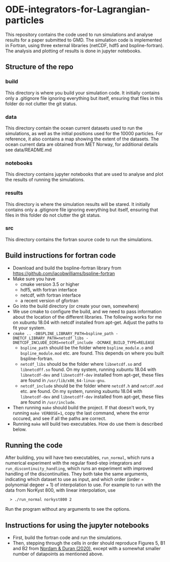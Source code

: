 # ODE-integrators-for-Lagrangian-particles

This repository contains the code used to run simulations and analyse results for a paper submitted to GMD. The simulation code is implemented in Fortran, using three external libraries (netCDF, hdf5 and bspline-fortran). The analysis and plotting of results is done in jupyter notebooks.

## Structure of the repo

### build

This directory is where you build your simulation code. It initially contains only a .gitignore file ignoring everything but itself, ensuring that files in this folder do not clutter the git status.

### data

This directory contain the ocean current datasets used to run the simulations, as well as the initial positions used for the 10000 particles. For reference, it also contains a map showing the extent of the datasets. The ocean current data are obtained from MET Norway, for additional details see data/README.md

### notebooks

This directory contains jupyter notebooks that are used to analyse and plot the results of running the simulations.

### results

This directory is where the simulation results will be stared. It initially contains only a .gitignore file ignoring everything but itself, ensuring that files in this folder do not clutter the git status.

### src

This directory contains the fortran source code to run the simulations.

## Build instructions for fortran code

* Download and build the bspline-fortran library from https://github.com/jacobwilliams/bspline-fortran
* Make sure you have
  * cmake version 3.5 or higher
  * hdf5, with fortran interface
  * netcdf, with fortran interface
  * a recent version of gfortran
* Go into the build directory (or create your own, somewhere)
* We use cmake to configure the build, and we need to pass information about the location of the different libraries. The following works for me on xubuntu 18.04 with netcdf installed from apt-get. Adjust the paths to fit your system.
* `cmake .. -DBSPLINE_LIBRARY_PATH=bspline_path -DNETCF_LIBRARY_PATH=netcdf_libs -DNETCDF_INCLUDE_DIRS=netcdf_include -DCMAKE_BUILD_TYPE=RELEASE`
  * `bspline_path` should be the folder where `bspline_module.o` and `bspline_module.mod` etc. are found. This depends on where you built bspline-fortran.
  * `netcdf_libs` should be the folder where `libnetcdf.so` and `libnetcdff.so` found. On my system, running xubuntu 18.04 with `libnetcdf-dev` and `libnetcdff-dev` installed from apt-get, these files are found in `/usr/lib/x86_64-linux-gnu`.
  * `netcdf_include` should be the folder where `netcdf.h` and `netcdf.mod` etc. are found. On my system, running xubuntu 18.04 with `libnetcdf-dev` and `libnetcdff-dev` installed from apt-get, these files are found in `/usr/include`.
* Then running `make` should build the project. If that doesn't work, try running `make VERBOSE=1`, copy the last command, where the error occured, and see if all the paths are correct.
* Running `make` will build two executables. How do use them is described below.

## Running the code

After building, you will have two executables, `run_normal`, which runs a numerical experiment with the regular fixed-step integrators and `run_discontinuity_handling`, which runs an experiment with improved handling of the discontinuities. They both take the same arguments, indicating which dataset to use as input, and which order (order = polynomial degeer + 1) of interpolation to use. For example to run with the data from NorKyst 800, with linear interpolation, use

`  > ./run_normal norkyst800 2`  

Run the program without any arguments to see the options.


## Instructions for using the jupyter notebooks

* First, build the fortran code and run the simulations.
* Then, stepping through the cells in order should reproduce Figures 5, B1 and B2 from [Nordam & Duran (2020)](https://gmd.copernicus.org/preprints/gmd-2020-154/), except with a somewhat smaller number of datapoints as mentioned above.
